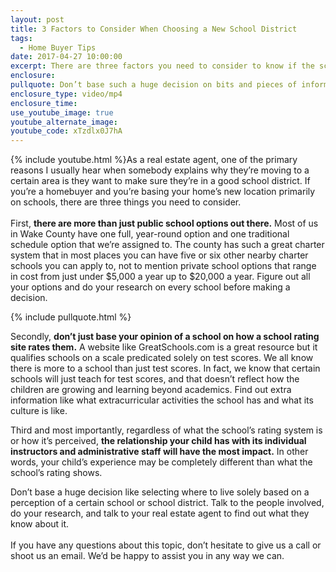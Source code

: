 ```yaml
---
layout: post
title: 3 Factors to Consider When Choosing a New School District
tags:
  - Home Buyer Tips
date: 2017-04-27 10:00:00
excerpt: There are three factors you need to consider to know if the school located near your new home is really right for you.
enclosure:
pullquote: Don’t base such a huge decision on bits and pieces of information about schools.
enclosure_type: video/mp4
enclosure_time:
use_youtube_image: true
youtube_alternate_image:
youtube_code: xTzdlx0J7hA
---
```



{% include youtube.html %}As a real estate agent, one of the primary reasons I usually hear when somebody explains why they’re moving to a certain area is they want to make sure they’re in a good school district. If you’re a homebuyer and you’re basing your home’s new location primarily on schools, there are three things you need to consider.
<br>
<br>First, **there are more than just public school options out there.** Most of us in Wake County have one full, year-round option and one traditional schedule option that we’re assigned to. The county has such a great charter system that in most places you can have five or six other nearby charter schools you can apply to, not to mention private school options that range in cost from just under $5,000 a year up to $20,000 a year. Figure out all your options and do your research on every school before making a decision.

{% include pullquote.html %}

Secondly, **don’t just base your opinion of a school on how a school rating site rates them.** A website like GreatSchools.com is a great resource but it qualifies schools on a scale predicated solely on test scores. We all know there is more to a school than just test scores. In fact, we know that certain schools will just teach for test scores, and that doesn’t reflect how the children are growing and learning beyond academics. Find out extra information like what extracurricular activities the school has and what its culture is like.

Third and most importantly, regardless of what the school’s rating system is or how it’s perceived, **the relationship your child has with its individual instructors and administrative staff will have the most impact.** In other words, your child’s experience may be completely different than what the school’s rating shows.

Don’t base a huge decision like selecting where to live solely based on a perception of a certain school or school district. Talk to the people involved, do your research, and talk to your real estate agent to find out what they know about it.
<br>
<br>If you have any questions about this topic, don’t hesitate to give us a call or shoot us an email. We’d be happy to assist you in any way we can.